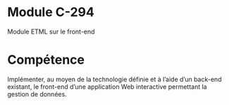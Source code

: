 # Module C-294
Module ETML sur le front-end

# Compétence
Implémenter, au moyen de la technologie définie et à l’aide d’un back-end existant, le front-end d’une application Web interactive permettant la gestion de données.

